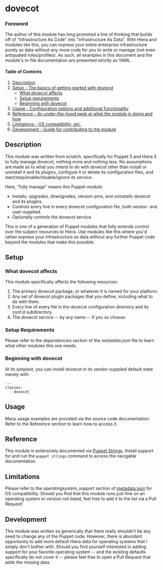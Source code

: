 # dovecot

### Foreword

The author of this module has long promoted a line of thinking that builds off of "Infrastructure As Code" into "Infrastructure As Data".  With Hiera and modules like this, you can express your entire enterprise infrastructure purely as data without any more code for you to write or manage (not even antiquated roles/profiles).  As such, all examples in this document and the module's in-file documentation are presented strictly as YAML.

#### Table of Contents

1. [Description](#description)
2. [Setup - The basics of getting started with dovecot](#setup)
    * [What dovecot affects](#what-dovecot-affects)
    * [Setup requirements](#setup-requirements)
    * [Beginning with dovecot](#beginning-with-dovecot)
3. [Usage - Configuration options and additional functionality](#usage)
4. [Reference - An under-the-hood peek at what the module is doing and how](#reference)
5. [Limitations - OS compatibility, etc.](#limitations)
6. [Development - Guide for contributing to the module](#development)

## Description

This module was written from scratch, specifically for Puppet 5 and Hiera 5 to fully manage dovecot; nothing more and nothing less.  No assumptions are made as to what you intend to do with dovecot other than install or uninstall it and its plugins, configure it or delete its configuration files, and start/stop/enable/disable/ignore its service.

Here, "fully manage" means this Puppet module:

* Installs, upgrades, downgrades, version-pins, and uninstalls dovecot and its plugins.
* Controls every line in every dovecot configuration file, both vendor- and user-supplied.
* Optionally controls the dovecot service.

This is one of a generation of Puppet modules that fully extends control over the subject resources to Hiera.  Use modules like this where you'd rather express your infrastructure as data without any further Puppet code beyond the modules that make this possible.

## Setup

### What dovecot affects

This module specifically affects the following resources:

1. The primary dovecot package, or whatever it is named for your platform.
2. Any set of dovecot plugin packages that you define, including what to do with them.
3. Every line of every file in the dovecot configuration directory and its conf.d subdirectory.
4. The dovecot service -- by any name -- if you so choose.

### Setup Requirements

Please refer to the _dependencies_ section of the _metadata.json_ file to learn what other modules this one needs.

### Beginning with dovecot 

At its simplest, you can install dovecot in its vendor-supplied default state merely with:

```
---
classes:
  - dovecot
```

## Usage

Many usage examples are provided via the source code documentation.  Refer to the Reference section to learn how to access it.

## Reference

This module is extensively documented via [Puppet Strings](https://github.com/puppetlabs/puppet-strings).  Install support for and run the `puppet strings` command to access the navigable documentation.

## Limitations

Please refer to the _operatingsystem_support_ section of [metadata.json](metadata.json) for OS compatibility.  Should you find that this module runs just fine on an operating system or version not listed, feel free to add it to the list via a Pull Request!

## Development

This module was written so generically that there really shouldn't be any need to change any of the Puppet code.  However, there is abundant opportunity to add more default Hiera data for operating systems that I simply don't bother with.  Should you find yourself interested in adding support for your favorite operating system -- and the existing defaults specifically do not cover it -- please feel free to open a Pull Request that adds the missing data.
